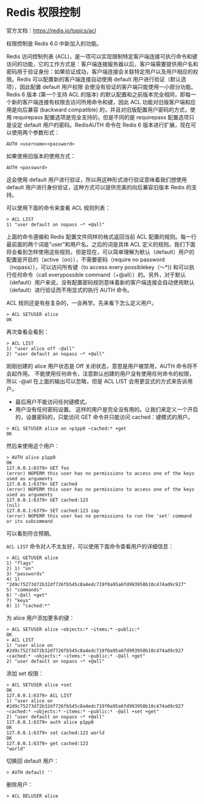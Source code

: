 # Redis 权限控制

官方文档：https://redis.io/topics/acl

权限控制是 Redis 6.0 中新加入的功能。

Redis 访问控制列表 (ACL)，是一项可以实现限制特定客户端连接可执行命令和键访问的功能，它的工作方式是：客户端连接服务器以后，客户端需要提供用户名和密码用于验证身份：如果验证成功，客户端连接会关联特定用户以及用户相应的权限。Redis 可以配置新的客户端连接自动使用 default 用户进行验证（默认选项），因此配置 default 用户权限 会使没有验证的客户端只能使用一小部分功能。Redis 6 版本 (第一个支持 ACL 的版本) 的默认配置和之前版本完全相同，即每一个新的客户端连接有权限去访问所用命令和键，因此 ACL 功能对旧版客户端和应用是向后兼容 (backward compatible) 的，并且对旧版配置用户密码的方式，使用 requirepass 配置选项是完全支持的，但是不同的是 requirepass 配置选项只是设定 default 用户的密码。RedisAUTH 命令在 Redis 6 版本进行扩展，现在可以使用两个参数形式：

```
AUTH <username><password>
```

如果使用旧版本的使用方式：

```
AUTH <password>
```

这会使用 default 用户进行验证，所以用这种形式进行验证意味着我们想使用 default 用户进行身份验证，这种方式可以提供完美的向后兼容旧版本 Redis 的支持。



可以使用下面的命令来查看 ACL 规则列表：

```
> ACL LIST 
1) "user default on nopass ~* +@all"
```

上面的命令遵循和 Redis 配置文件同样的格式返回当前 ACL 配置的规则。每一行最前面的两个词是”user”和用户名。之后的词是具体 ACL 定义的规则。我们下面将会看到怎样使用这些规则，但是现在，可以简单理解为默认（default）用户的配置是开启的（active（on）），不需要密码（require no password（nopass）），可以访问所有键（to access every possiblekey（～*)) 和可以执行任何命令（call everypossible command（+@all））的。另外，对于默认（default）用户来说，没有配置密码规则意味着新的客户端连接会自动使用默认（default）进行验证而不用显式的执行 AUTH 命令。



ACL 规则还是有些复杂的，一会再学。先来看下怎么定义用户。

```
> ACL SETUSER alice
OK
```

再次查看会看到：

```
> ACL LIST
1) "user alice off -@all"
2) "user default on nopass ~* +@all"
```

刚刚创建的 alice 用户状态是 Off 关闭状态，意思是用户被禁用，AUTH 命令将不会起作用。
不能使用任何命令，注意默认创建的用户没有使用任何命令的权限，所以 -@all 在上面的输出可以忽略，但是 ACL LIST 会用更显式的方式来告诉用户。

- 最后用户不能访问任何键模式。
- 用户没有任何密码设置。
  这样的用户是完全没有用的。让我们来定义一个开启的，设置密码的，只能访问 GET 命令并只能访问 cached：键模式的用户。

```
> ACL SETUSER alice on >p1pp0 ~cached:* +get
OK
```

然后来使用这个用户：

```
> AUTH alice p1pp0
OK
127.0.0.1:6379> GET foo
(error) NOPERM this user has no permissions to access one of the keys used as arguments
127.0.0.1:6379> GET cached
(error) NOPERM this user has no permissions to access one of the keys used as arguments
127.0.0.1:6379> GET cached:123
(nil)
127.0.0.1:6379> SET cached:123 zap
(error) NOPERM this user has no permissions to run the 'set' command or its subcommand
```

可以看到符合预期。

`ACL LIST` 命令对人不太友好，可以使用下面命令查看用户的详细信息：

```
> ACL GETUSER alice
1) "flags"
2) 1) "on"
3) "passwords"
4) 1) "2d9c75273d72b32df726fb545c8a4edc719f0a95a6fd993950b10c474ad9c927"
5) "commands"
6) "-@all +get"
7) "keys"
8) 1) "cached:*"
```

为 alice 用户添加更多的键：

```
> ACL SETUSER alice ~objects:* ~items:* ~public:*
OK
> ACL LIST
1) "user alice on #2d9c75273d72b32df726fb545c8a4edc719f0a95a6fd993950b10c474ad9c927 ~cached:* ~objects:* ~items:* ~public:* -@all +get"
2) "user default on nopass ~* +@all"
```

添加 set 权限：

```
> ACL SETUSER alice +set
OK
127.0.0.1:6379> ACL LIST
1) "user alice on #2d9c75273d72b32df726fb545c8a4edc719f0a95a6fd993950b10c474ad9c927 ~cached:* ~objects:* ~items:* ~public:* -@all +set +get"
2) "user default on nopass ~* +@all"
127.0.0.1:6379> auth alice p1pp0
OK
127.0.0.1:6379> set cached:123 world
OK
127.0.0.1:6379> get cached:123
"world"
```

切换回 default 用户：

```
> AUTH default ''
```

删除用户：

```
> ACL DELUSER alice
```











